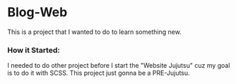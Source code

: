 # Blog-Web
This is a project that I wanted to do to learn something new.
### How it Started:
I needed to do other project before I start the "Website Jujutsu" cuz my goal is to do it with SCSS. This project just gonna be a PRE-Jujutsu.
